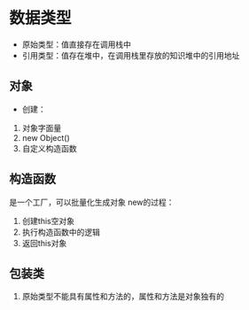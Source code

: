 # 数据类型

- 原始类型：值直接存在调用栈中
- 引用类型：值存在堆中，在调用栈里存放的知识堆中的引用地址

## 对象

- 创建：

1. 对象字面量
2. new Object()
3. 自定义构造函数

## 构造函数

是一个工厂，可以批量化生成对象
new的过程：

1. 创建this空对象
2. 执行构造函数中的逻辑
3. 返回this对象

## 包装类

1. 原始类型不能具有属性和方法的，属性和方法是对象独有的